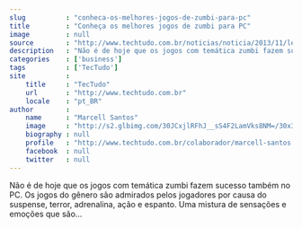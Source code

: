 ```yaml
---
slug          : "conheca-os-melhores-jogos-de-zumbi-para-pc"
title         : "Conheça os melhores jogos de zumbi para PC"
image         : null
source        : "http://www.techtudo.com.br/noticias/noticia/2013/11/left-4-dead-resident-evil-veja-os-melhores-jogos-de-zumbi-para-pc.html"
description   : "Não é de hoje que os jogos com temática zumbi fazem sucesso também no PC. Os jogos do gênero são admirados pelos jogadores por causa do suspense, terror, adrenalina, ação e espanto. Uma mistura de sensações e emoções que são..."
categories    : ['business']
tags          : ['TecTudo']
site          :
    title     : "TecTudo"
    url       : "http://www.techtudo.com.br"
    locale    : "pt_BR"
author        :
    name      : "Marcell Santos"
    image     : "http://s2.glbimg.com/30JCxjlRFhJ__sS4F2LamVks8NM=/30x30/s2.glbimg.com/Wufj8pisKbk89yPTWcThurw_Bho=/0x0:690x691/75x75/s.glbimg.com/po/tt2/f/original/2013/03/13/tt_logo_1.jpg"
    biography : null
    profile   : "http://www.techtudo.com.br/colaborador/marcell-santos.html"
    facebook  : null
    twitter   : null
---
```


Não é de hoje que os jogos com temática zumbi fazem sucesso também no PC. Os jogos do gênero são admirados pelos jogadores por causa do suspense, terror, adrenalina, ação e espanto. Uma mistura de sensações e emoções que são...
